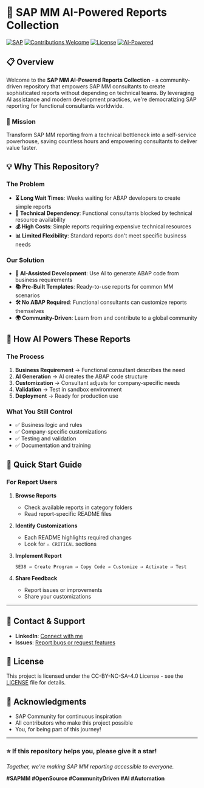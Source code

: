 # 🚀 SAP MM AI-Powered Reports Collection

[![SAP](https://img.shields.io/badge/SAP-MM-blue.svg)](https://www.sap.com/)
[![Contributions Welcome](https://img.shields.io/badge/contributions-welcome-brightgreen.svg?style=flat)](https://github.com/yourusername/repo/issues)
[![License](https://img.shields.io/badge/license-CC--BY--NC--SA--4.0-green.svg)](https://creativecommons.org/licenses/by-nc-sa/4.0/)
[![AI-Powered](https://img.shields.io/badge/AI-Powered-purple.svg)](https://github.com/yourusername/repo)

## 📋 Overview

Welcome to the **SAP MM AI-Powered Reports Collection** - a community-driven repository that empowers SAP MM consultants to create sophisticated reports without depending on technical teams. By leveraging AI assistance and modern development practices, we're democratizing SAP reporting for functional consultants worldwide.

### 🎯 Mission
Transform SAP MM reporting from a technical bottleneck into a self-service powerhouse, saving countless hours and empowering consultants to deliver value faster.

## 💡 Why This Repository?

### The Problem
- **⏳ Long Wait Times**: Weeks waiting for ABAP developers to create simple reports
- **🚫 Technical Dependency**: Functional consultants blocked by technical resource availability
- **💰 High Costs**: Simple reports requiring expensive technical resources
- **📊 Limited Flexibility**: Standard reports don't meet specific business needs

### Our Solution
- **🤖 AI-Assisted Development**: Use AI to generate ABAP code from business requirements
- **📚 Pre-Built Templates**: Ready-to-use reports for common MM scenarios
- **🛠️ No ABAP Required**: Functional consultants can customize reports themselves
- **🌍 Community-Driven**: Learn from and contribute to a global community


## 🤖 How AI Powers These Reports

### The Process
1. **Business Requirement** → Functional consultant describes the need
2. **AI Generation** → AI creates the ABAP code structure
3. **Customization** → Consultant adjusts for company-specific needs
4. **Validation** → Test in sandbox environment
5. **Deployment** → Ready for production use


### What You Still Control
- ✅ Business logic and rules
- ✅ Company-specific customizations
- ✅ Testing and validation
- ✅ Documentation and training


## 🚀 Quick Start Guide

### For Report Users

1. **Browse Reports**
   - Check available reports in category folders
   - Read report-specific README files

2. **Identify Customizations**
   - Each README highlights required changes
   - Look for `⚠️ CRITICAL` sections

3. **Implement Report**
   ```
   SE38 → Create Program → Copy Code → Customize → Activate → Test
   ```

4. **Share Feedback**
   - Report issues or improvements
   - Share your customizations

---
## 📧 Contact & Support

- **LinkedIn**: [Connect with me]([https://linkedin.com/in/yourprofile](https://www.linkedin.com/in/mohammed-abbas-6067091b4/))
- **Issues**: [Report bugs or request features]([https://github.com/yourusername/repo/issues](https://github.com/xMA3x/SAP-MM-Reports-Collection/issues))

## 📄 License

This project is licensed under the CC-BY-NC-SA-4.0 License - see the [LICENSE](https://github.com/xMA3x/SAP-MM-Reports-Collection/blob/main/LICENSE) file for details.

## 🙏 Acknowledgments

- SAP Community for continuous inspiration
- All contributors who make this project possible
- You, for being part of this journey!

---

### ⭐ If this repository helps you, please give it a star!

*Together, we're making SAP MM reporting accessible to everyone.*

**#SAPMM #OpenSource #CommunityDriven #AI #Automation**
